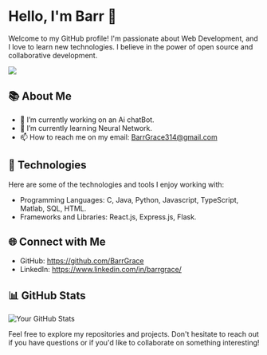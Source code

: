 # Hello, I'm Barr 👋

Welcome to my GitHub profile! I'm passionate about Web Development, and I love to learn new technologies. I believe in the power of open source and collaborative development.

![](https://tenor.com/view/coding-typing-pc-laptop-power-gif-21599707)

## 📚 About Me

- 🔭 I’m currently working on an Ai chatBot.
- 🌱 I’m currently learning Neural Network.
- 📫 How to reach me on my email: BarrGrace314@gmail.com

## 🚀 Technologies

Here are some of the technologies and tools I enjoy working with:

- Programming Languages: C, Java, Python, Javascript, TypeScript, Matlab, SQL, HTML.
- Frameworks and Libraries: React.js, Express.js, Flask.

## 🌐 Connect with Me

- GitHub: https://github.com/BarrGrace
- LinkedIn: https://www.linkedin.com/in/barrgrace/

## 📊 GitHub Stats

![Your GitHub Stats](https://github-readme-stats.vercel.app/api?username=BarrGrace&show_icons=true&theme=radical)


Feel free to explore my repositories and projects. Don't hesitate to reach out if you have questions or if you'd like to collaborate on something interesting!

